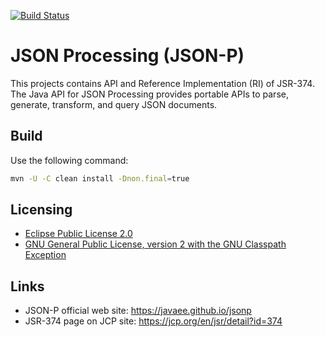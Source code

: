 [![Build Status](https://travis-ci.org/eclipse-ee4j/jsonp.svg?branch=master)](https://travis-ci.org/eclipse-ee4j/jsonp)

# JSON Processing (JSON-P)

This projects contains API and Reference Implementation (RI) of JSR-374. 
The Java API for JSON Processing provides portable APIs to parse, generate, transform, and query JSON documents.

## Build

Use the following command:
```bash 
mvn -U -C clean install -Dnon.final=true
```

## Licensing

- [Eclipse Public License 2.0](https://projects.eclipse.org/license/epl-2.0)
- [GNU General Public License, version 2 with the GNU Classpath Exception](https://projects.eclipse.org/license/secondary-gpl-2.0-cp)

## Links

- JSON-P official web site: https://javaee.github.io/jsonp
- JSR-374 page on JCP site: https://jcp.org/en/jsr/detail?id=374
